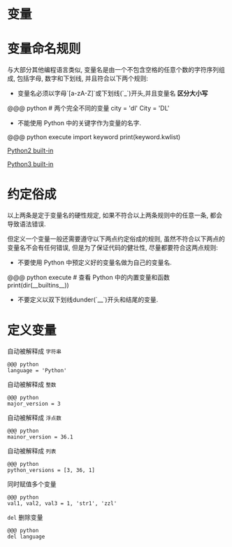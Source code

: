 <!SLIDE center subsection>

# 变量

<!SLIDE transition=turnUp>

# 变量命名规则

与大部分其他编程语言类似, 变量名是由一个不包含空格的任意个数的字符序列组成, 包括字母, 数字和下划线, 并且符合以下两个规则:

<ul><li><p>变量名必须以字母`[a-zA-Z]`或下划线(`_`)开头,并且变量名 <b>区分大小写</b></p></li></ul>
    @@@ python
    # 两个完全不同的变量
    city = 'dl'
    City = 'DL'

<ul><li><p>不能使用 Python 中的关键字作为变量的名字.</p></li></ul>
    @@@ python execute
    import keyword
    print(keyword.kwlist)

[Python2 built-in](https://docs.python.org/2/library/functions.html)

[Python3 built-in](https://docs.python.org/3.6/library/functions.html)

<!SLIDE transition=turnUp>

# 约定俗成

以上两条是定于变量名的硬性规定, 如果不符合以上两条规则中的任意一条, 都会导致语法错误.

但定义一个变量一般还需要遵守以下两点约定俗成的规则, 虽然不符合以下两点的变量名不会有任何错误, 但是为了保证代码的健壮性, 尽量都要符合这两点规则:

<ul><li><p>不要使用 Python 中预定义好的变量名做为自己的变量名.</p></li></ul>
    @@@ python execute
    # 查看 Python 中的内置变量和函数
    print(dir(__builtins__))

<ul><li><p>不要定义以双下划线dunder(`__`)开头和结尾的变量.</p></li></ul>

<!SLIDE transition=turnUp>

# 定义变量

自动被解释成 `字符串`

    @@@ python
    language = 'Python'

自动被解释成 `整数`

    @@@ python
    major_version = 3

自动被解释成 `浮点数`

    @@@ python
    mainor_version = 36.1

自动被解释成 `列表`

    @@@ python
    python_versions = [3, 36, 1]

同时赋值多个变量

    @@@ python
    val1, val2, val3 = 1, 'str1', 'zzl'

`del` 删除变量

    @@@ python
    del language
